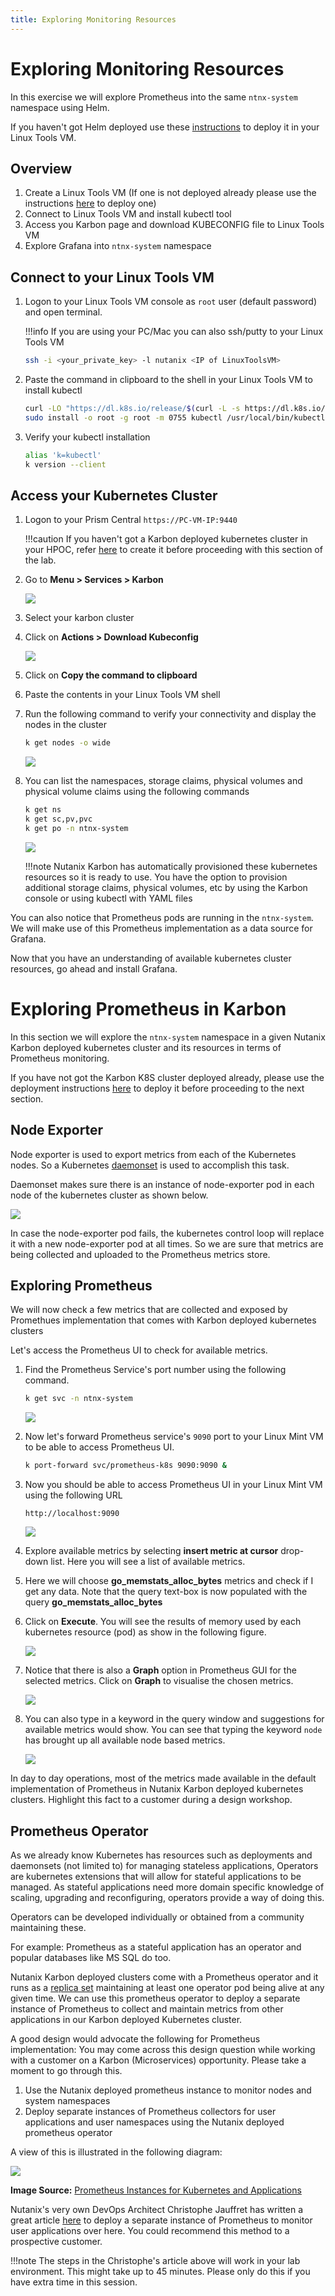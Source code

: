 ```yaml
---
title: Exploring Monitoring Resources
---
```


# Exploring Monitoring Resources

In this exercise we will explore Prometheus into the same ``ntnx-system`` namespace using Helm. 

If you haven't got Helm deployed use these [instructions](../appendix/helm.md) to deploy it in your Linux Tools VM.
## Overview 

1.  Create a Linux Tools VM (If one is not deployed already please use the instructions [here](../appendix/linux_tools_vm.md) to deploy one)
2.  Connect to Linux Tools VM and install kubectl tool
3.  Access you Karbon page and download KUBECONFIG file to Linux Tools VM
4.  Explore Grafana into ``ntnx-system`` namespace
## Connect to your Linux Tools VM 

1.  Logon to your Linux Tools VM console as ``root`` user (default password) and open terminal.

    !!!info
           If you are using your PC/Mac you can also ssh/putty to your Linux Tools VM

    ```bash
    ssh -i <your_private_key> -l nutanix <IP of LinuxToolsVM>
    ```

2.  Paste the command in clipboard to the shell in your Linux Tools VM to install kubectl

    ```bash
    curl -LO "https://dl.k8s.io/release/$(curl -L -s https://dl.k8s.io/release/stable.txt)/bin/linux/amd64/kubectl"
    sudo install -o root -g root -m 0755 kubectl /usr/local/bin/kubectl
    ```

3.  Verify your kubectl installation

    ```bash
    alias 'k=kubectl' 
    k version --client
    ```

## Access your Kubernetes Cluster

1.  Logon to your Prism Central ``https://PC-VM-IP:9440``

    !!!caution
              If you haven't got a Karbon deployed kubernetes cluster in your HPOC, refer [here](../appendix/create_kube.md) to create it before proceeding with this section of the lab.

2.  Go to **Menu > Services > Karbon**

    ![](images/choosekarbon.png)

3.  Select your karbon cluster

4.  Click on **Actions > Download Kubeconfig**

    ![](images/selectcluster.png)

5.  Click on **Copy the command to clipboard**

6.  Paste the contents in your Linux Tools VM shell

7.  Run the following command to verify your connectivity and display
    the nodes in the cluster

    ```bash
    k get nodes -o wide
    ```

    ![](images/nodelist.png)

8.  You can list the namespaces, storage claims, physical volumes and
    physical volume claims using the following commands

    ```bash
    k get ns 
    k get sc,pv,pvc 
    k get po -n ntnx-system
    ```

    ![](images/klistresources.png)

    !!!note 
            Nutanix Karbon has automatically provisioned these kubernetes
            resources so it is ready to use. You have the option to provision
            additional storage claims, physical volumes, etc by using the Karbon
            console or using kubectl with YAML files

You can also notice that Prometheus pods are running in the ``ntnx-system``. We will make use of this Prometheus implementation as a data source for Grafana.

Now that you have an understanding of available kubernetes cluster resources, go ahead and install Grafana.
# Exploring Prometheus in Karbon

In this section we will explore the `ntnx-system` namespace in a given
Nutanix Karbon deployed kubernetes cluster and its resources in terms of
Prometheus monitoring.

If you have not got the Karbon K8S cluster deployed already, please use the deployment instructions [here](../appendix/create_kube.md) to deploy it before proceeding to the next section.

## Node Exporter 

Node exporter is used to export metrics from each of the Kubernetes
nodes. So a Kubernetes
[daemonset](https://kubernetes.io/docs/concepts/workloads/controllers/daemonset/) is used to accomplish this task.

Daemonset makes sure there is an instance of node-exporter pod in each node of the kubernetes cluster as shown below.

![](images/node-exporter-daemonset.png)

In case the node-exporter pod fails, the kubernetes control loop will
replace it with a new node-exporter pod at all times. So we are sure
that metrics are being collected and uploaded to the Prometheus metrics
store.

## Exploring Prometheus

We will now check a few metrics that are collected and exposed by
Promethues implementation that comes with Karbon deployed kubernetes
clusters

Let's access the Prometheus UI to check for available metrics.

1.  Find the Prometheus Service's port number using the following
    command.

    ```bash
    k get svc -n ntnx-system
    ```

    ![](images/prom-svc-port.png)

2.  Now let's forward Prometheus service's `9090` port to your Linux
    Mint VM to be able to access Prometheus UI.

    ```bash
    k port-forward svc/prometheus-k8s 9090:9090 &
    ```

3.  Now you should be able to access Prometheus UI in your Linux Mint VM
    using the following URL

    ```url
    http://localhost:9090
    ```

    ![](images/prom-splash.png)

4.  Explore available metrics by selecting **insert metric at cursor**
    drop-down list. Here you will see a list of available metrics.

5.  Here we will choose **go_memstats_alloc_bytes** metrics and check if
    I get any data. Note that the query text-box is now populated with
    the query **go_memstats_alloc_bytes**

6.  Click on **Execute**. You will see the results of memory used by
    each kubernetes resource (pod) as show in the following figure.

    ![](images/prom-query.png)

7.  Notice that there is also a **Graph** option in Prometheus GUI for
    the selected metrics. Click on **Graph** to visualise the chosen
    metrics.

    ![](images/prom-graph.png)

8.  You can also type in a keyword in the query window and suggestions
    for available metrics would show. You can see that typing the
    keyword `node` has brought up all available node based metrics.

    ![](images/prom-nodes-search.png)

In day to day operations, most of the metrics made available in the
default implementation of Prometheus in Nutanix Karbon deployed
kubernetes clusters. Highlight this fact to a customer during a design
workshop.

## Prometheus Operator 

As we already know Kubernetes has resources such as deployments and
daemonsets (not limited to) for managing stateless applications,
Operators are kubernetes extensions that will allow for stateful
applications to be managed. As stateful applications need more domain
specific knowledge of scaling, upgrading and reconfiguring, operators
provide a way of doing this.

Operators can be developed individually or obtained from a community
maintaining these.

For example: Prometheus as a stateful application has an operator and
popular databases like MS SQL do too.

Nutanix Karbon deployed clusters come with a Prometheus operator and it
runs as a [replica set](https://kubernetes.io/docs/concepts/workloads/controllers/replicaset/) maintaining at least one operator pod being alive at any given time. We can use this prometheus operator to deploy a separate instance of Prometheus to collect and maintain metrics from other applications in our Karbon deployed Kubernetes cluster.

A good design would advocate the following for Prometheus implementation: You may come across this design question while working with a customer on a Karbon (Microservices) opportunity. Please take a moment to go through this.

1.  Use the Nutanix deployed prometheus instance to monitor nodes and
    system namespaces
2.  Deploy separate instances of Prometheus collectors for user
    applications and user namespaces using the Nutanix deployed
    prometheus operator

A view of this is illustrated in the following diagram:

![](images/prom-instance-design.png)

**Image Source:**
[Prometheus Instances for Kubernetes and Applications](https://miro.medium.com/max/700/1*PK2FdiI5mwLTTOgik0BaJg.png)

Nutanix's very own DevOps Architect Christophe Jauffret has written a
great article [here](https://medium.com/@christophe_99995/applications-metrics-monitoring-on-nutanix-karbon-c1d1158ebcfc) to deploy a separate instance of Prometheus to monitor user applications over here. You could recommend this method to a prospective customer.

!!!note
        The steps in the Christophe's article above will work in your lab environment. This might take up to 45 minutes. Please only do this if you have extra time in this session.

